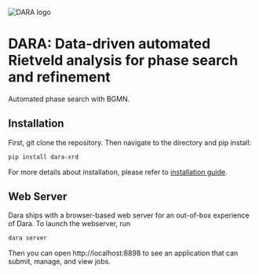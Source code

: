 ![DARA logo](docs/_static/logo-with-text.svg)

# DARA: Data-driven automated Rietveld analysis for phase search and refinement

Automated phase search with BGMN.

## Installation
First, git clone the repository. Then navigate to the directory and pip install:

```bash
pip install dara-xrd
```

For more details about installation, please refer to [installation guide](https://idocx.github.io/dara/install.html).

## Web Server
Dara ships with a browser-based web server for an out-of-box experience of Dara. To launch the webserver, run
```bash
dara server
```

Then you can open http://localhost:8898 to see an application that can submit, manage, and view jobs.
